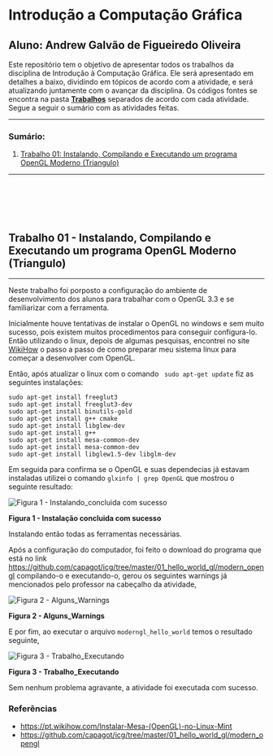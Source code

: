 # Introdução a Computação Gráfica


**Aluno:** Andrew Galvão de Figueiredo Oliveira
------------------------------------------
Este repositório tem o objetivo de apresentar todos os trabalhos da disciplina de Introdução à Computação Gráfica. Ele será apresentado em detalhes a baixo, dividindo em tópicos de acordo com a atividade, e será atualizando juntamente com o avançar da disciplina. Os códigos fontes se encontra na pasta **[Trabalhos](https://github.com/Andrew-Figueiredo/introducao_a_computacao_grafica/tree/master/Trabalhos)** separados de acordo com cada atividade. Segue a seguir o sumário com as atividades feitas.

------------------------------------------
### Sumário:
1. [Trabalho 01: Instalando, Compilando e Executando um programa OpenGL Moderno (Triangulo)](#trabalho_1)
<!-- 2. [Trabalho 02: ](#trabalho_2)
3. [Trabalho 03: ](#trabalho_3)
4. [Trabalho 04: ](#trabalho_4) -->
-------------------------------------------
<br></br>
<br></br>
<a name="trabalho_1" ></a>
## Trabalho 01 - Instalando, Compilando e Executando um programa OpenGL Moderno (Triangulo) 
------------------------------------------
Neste trabalho foi porposto a configuração do ambiente de desenvolvimento dos alunos para trabalhar com o OpenGL 3.3 e se familiarizar com a ferramenta.


Inicialmente houve tentativas de instalar o OpenGL no windows e sem muito sucesso, pois existem muitos procedimentos para conseguir configura-lo. Então utilizando o linux, depois de algumas pesquisas, encontrei no site [WikiHow](https://pt.wikihow.com/Instalar-Mesa-(OpenGL)-no-Linux-Mint) o passo a passo de como preparar meu sistema linux para começar a desenvolver com OpenGL.

Então, após atualizar o linux com o comando ` sudo apt-get update` fiz as seguintes instalações:

```shell
sudo apt-get install freeglut3
sudo apt-get install freeglut3-dev
sudo apt-get install binutils-gold
sudo apt-get install g++ cmake
sudo apt-get install libglew-dev
sudo apt-get install g++
sudo apt-get install mesa-common-dev
sudo apt-get install mesa-common-dev
sudo apt-get install libglew1.5-dev libglm-dev

```

Em seguida para confirma se o OpenGL e suas dependecias já estavam instaladas utilizei o comando ` glxinfo | grep OpenGL ` que mostrou o seguinte resultado:



![Figura 1 - Instalando_concluida com sucesso](https://user-images.githubusercontent.com/45156832/95157067-6a879700-076e-11eb-9b4f-0c0ec5e13eac.png)


**Figura 1 - Instalação concluida com sucesso**


Instalando então todas as ferramentas necessárias.


Após a configuração do computador, foi feito o download do programa que está no link https://github.com/capagot/icg/tree/master/01_hello_world_gl/modern_opengl compilando-o e executando-o, gerou os seguintes warnings já mencionados pelo professor na cabeçalho da atividade,


![Figura 2 - Alguns_Warnings](https://user-images.githubusercontent.com/45156832/95157773-60ff2e80-0770-11eb-82ab-8a344848a37a.png)


**Figura 2 - Alguns_Warnings**


E por fim, ao executar o arquivo ` moderngl_hello_world ` temos o resultado seguinte,


![Figura 3 - Trabalho_Executando](https://user-images.githubusercontent.com/45156832/95157861-93109080-0770-11eb-9ca5-8f1845e2d051.png)


**Figura 3 - Trabalho_Executando**


Sem nenhum problema agravante, a atividade foi executada com sucesso.


### Referências
- https://pt.wikihow.com/Instalar-Mesa-(OpenGL)-no-Linux-Mint
- https://github.com/capagot/icg/tree/master/01_hello_world_gl/modern_opengl




<!-- 
<a name="trabalho_2" ></a>
## Trabalho 02 -  
<a name="trabalho_3" ></a>
## Trabalho 03 -  
<a name="trabalho_4" ></a> 
## Trabalho 04 -  -->
